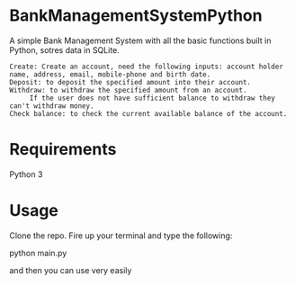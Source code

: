 # BankManagementSystemPython
A simple Bank Management System with all the basic functions built in Python, sotres data in SQLite.

	Create: Create an account, need the following inputs: account holder name, address, email, mobile-phone and birth date.
	Deposit: to deposit the specified amount into their account.
	Withdraw: to withdraw the specified amount from an account. 
 		 If the user does not have sufficient balance to withdraw they can't withdraw money.
	Check balance: to check the current available balance of the account.

# Requirements
Python 3

# Usage
Clone the repo. Fire up your terminal and type the following:

python main.py

and then you can use very easily
